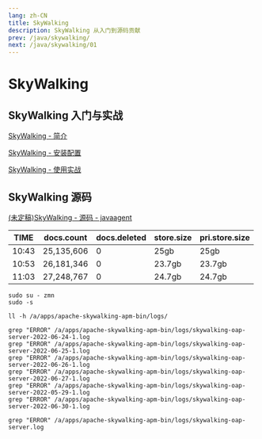 ```yaml
---
lang: zh-CN
title: SkyWalking
description: SkyWalking 从入门到源码贡献
prev: /java/skywalking/
next: /java/skywalking/01
---
```


# SkyWalking

## SkyWalking 入门与实战

[SkyWalking - 简介](/doc/java/skywalking/01/)

[SkyWalking - 安装配置](/doc/java/skywalking/02/)

[SkyWalking - 使用实战](/doc/java/skywalking/03/)

## SkyWalking 源码

[(未定稿)SkyWalking - 源码 - javaagent](/doc/java/skywalking/03/)






| TIME  | docs.count | docs.deleted | store.size | pri.store.size |
|-------|------------|--------------|------------|----------------|
| 10:43 | 25,135,606 | 0            | 25gb       | 25gb           |
| 10:53 | 26,181,346 | 0            | 23.7gb     | 23.7gb         |
| 11:03 | 27,248,767 | 0            | 24.7gb     | 24.7gb         |


```shell
sudo su - zmn
sudo -s

ll -h /a/apps/apache-skywalking-apm-bin/logs/

grep "ERROR" /a/apps/apache-skywalking-apm-bin/logs/skywalking-oap-server-2022-06-24-1.log
grep "ERROR" /a/apps/apache-skywalking-apm-bin/logs/skywalking-oap-server-2022-06-25-1.log
grep "ERROR" /a/apps/apache-skywalking-apm-bin/logs/skywalking-oap-server-2022-06-26-1.log
grep "ERROR" /a/apps/apache-skywalking-apm-bin/logs/skywalking-oap-server-2022-06-27-1.log
grep "ERROR" /a/apps/apache-skywalking-apm-bin/logs/skywalking-oap-server-2022-05-29-1.log
grep "ERROR" /a/apps/apache-skywalking-apm-bin/logs/skywalking-oap-server-2022-06-30-1.log

grep "ERROR" /a/apps/apache-skywalking-apm-bin/logs/skywalking-oap-server.log
```

